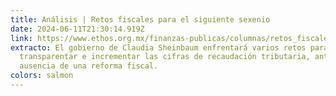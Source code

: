 ```yaml
---
title: Análisis | Retos fiscales para el siguiente sexenio
date: 2024-06-11T21:30:14.919Z
link: https://www.ethos.org.mx/finanzas-publicas/columnas/retos_fiscales_para_el_siguiente_sexenio
extracto: El gobierno de Claudia Sheinbaum enfrentará varios retos para
  transparentar e incrementar las cifras de recaudación tributaria, ante la
  ausencia de una reforma fiscal.
colors: salmon
---
```

